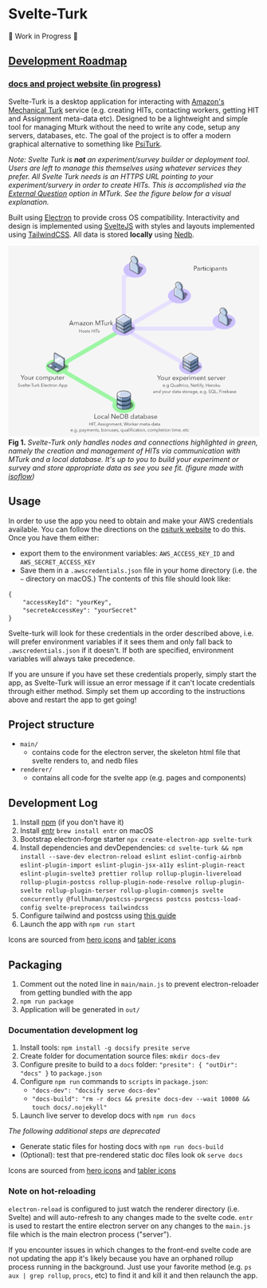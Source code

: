 # Svelte-Turk

🚧 Work in Progress 🚧

## [Development Roadmap](https://trello.com/b/Ha9M431u)  

### [docs and project website (in progress)](https://www.notion.so/ejolly/Svelte-Turk-6c250e6f736642b0a1271c027514d5fb)  

Svelte-Turk is a desktop application for interacting with [Amazon's Mechanical Turk](https://www.mturk.com/) service (e.g. creating HITs, contacting workers, getting HIT and Assignment meta-data etc). Designed to be a lightweight and simple tool for managing Mturk without the need to write any code, setup any servers, databases, etc. The goal of the project is to offer a modern graphical alternative to something like [PsiTurk](https://psiturk.org/).  

*Note: Svelte Turk is **not** an experiment/survey builder or deployment tool. Users are left to manage this themselves using whatever services they prefer. All Svelte Turk needs is an HTTPS URL pointing to your experiment/survery in order to create HITs. This is accomplished via the [External Question](https://docs.aws.amazon.com/AWSMechTurk/latest/AWSMturkAPI/ApiReference_ExternalQuestionArticle.html) option in MTurk. See the figure below for a visual explanation.*

Built using [Electron](https://www.electronjs.org/) to provide cross OS compatibility. Interactivity and design is implemented using [SvelteJS](https://svelte.dev/) with styles and layouts implemented using [TailwindCSS](https://tailwindcss.com/). All data is stored **locally** using [Nedb](https://github.com/louischatriot/nedb).  

![](setup.jpg)  
**Fig 1.** *Svelte-Turk only handles nodes and connections highlighted in green, namely the creation and management of HITs via communication with MTurk and a local database. It's up to you to build your experiment or survey and store appropriate data as see you see fit. (figure made with [isoflow](https://isoflow.io/))*

## Usage

In order to use the app you need to obtain and make your AWS credentials available. You can follow the directions on the [psiturk website](https://psiturk.readthedocs.io/en/stable/amt_setup.html) to do this. Once you have them either:
- export them to the environment variables: `AWS_ACCESS_KEY_ID` and `AWS_SECRET_ACCESS_KEY`
- Save them in a `.awscredentials.json` file in your home directory (i.e. the `~` directory on macOS.) The contents of this file should look like:
```
{
    "accessKeyId": "yourKey",
    "secreteAccessKey": "yourSecret"
}
```

Svelte-turk will look for these credentials in the order described above, i.e. will prefer environment variables if it sees them and only fall back to `.awscredentials.json` if it doesn't. If both are specified, environment variables will always take precedence.

If you are unsure if you have set these credentials properly, simply start the app, as Svelte-Turk will issue an error message if it can't locate credentials through either method. Simply set them up according to the instructions above and restart the app to get going!

## Project structure

- `main/`
  - contains code for the electron server, the skeleton html file that svelte renders to, and nedb files
- `renderer/`
  - contains all code for the svelte app (e.g. pages and components)

## Development Log

1. Install [npm](https://www.npmjs.com/get-npm) (if you don't have it)
2. Install [entr](http://eradman.com/entrproject/) `brew install entr` on macOS
3. Bootstrap electron-forge starter `npx create-electron-app svelte-turk`
4. Install dependencies and devDependencies: `cd svelte-turk && npm install --save-dev electron-reload eslint eslint-config-airbnb eslint-plugin-import eslint-plugin-jsx-a11y eslint-plugin-react eslint-plugin-svelte3 prettier rollup rollup-plugin-livereload rollup-plugin-postcss rollup-plugin-node-resolve rollup-plugin-svelte rollup-plugin-terser rollup-plugin-commonjs svelte concurrently @fullhuman/postcss-purgecss postcss postcss-load-config svelte-preprocess tailwindcss`
5. Configure tailwind and postcss using [this guide](https://dev.to/sarioglu/using-svelte-with-tailwindcss-a-better-approach-47ph)
6. Launch the app with `npm run start` 

Icons are sourced from [hero icons](https://heroicons.dev/) and [tabler icons](https://tablericons.com/)  

## Packaging

1. Comment out the noted line in `main/main.js` to prevent electron-reloader from getting bundled with the app
2. `npm run package`
3. Application will be generated in `out/`

### Documentation development log
1. Install tools: `npm install -g docsify presite serve`
2. Create folder for documentation source files: `mkdir docs-dev`
3. Configure presite to build to a `docs` folder: `"presite": { "outDir": "docs" }` to `package.json`
4. Configure `npm run` commands to `scripts` in `package.json`: 
    - `"docs-dev": "docsify serve docs-dev"` 
    - `"docs-build": "rm -r docs && presite docs-dev --wait 10000 && touch docs/.nojekyll"`
5. Launch live server to develop docs with `npm run docs`

*The following additional steps are deprecated*
- Generate static files for hosting docs with `npm run docs-build`
- (Optional): test that pre-rendered static doc files look ok `serve docs`

Icons are sourced from [hero icons](https://heroicons.dev/) and [tabler icons](https://tablerins.com/)  

### Note on hot-reloading

`electron-reload` is configured to just watch the renderer directory (i.e. Svelte) and will auto-refresh to any changes made to the svelte code. `entr` is used to restart the entire electron server on any changes to the `main.js` file which is the main electron process ("server").  

If you encounter issues in which changes to the front-end svelte code are not updating the app it's likely because you have an orphaned rollup process running in the background. Just use your favorite method (e.g. `ps aux | grep rollup`, `procs`, etc) to find it and kill it and then relaunch the app.
